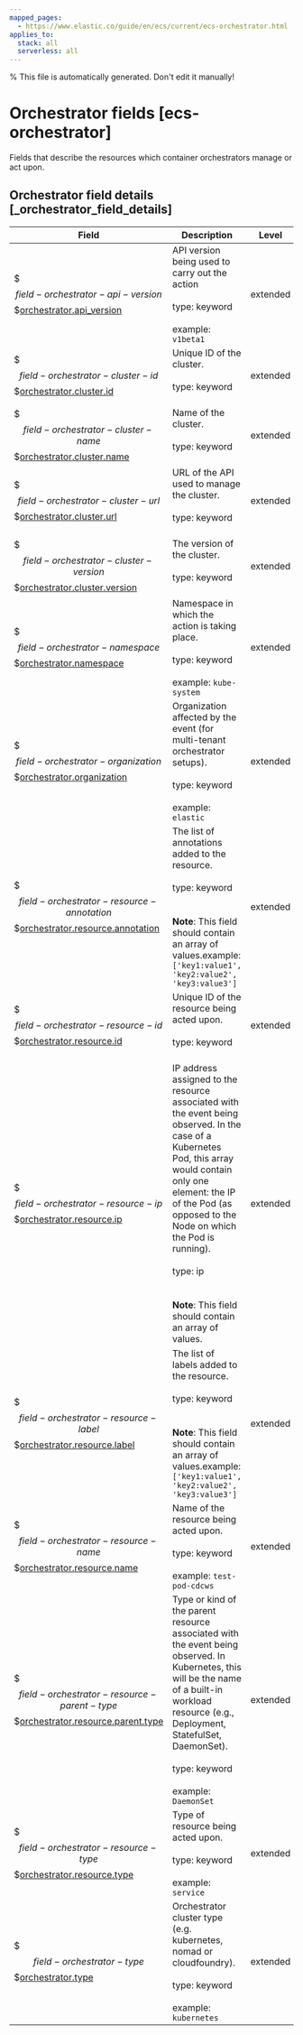 ```yaml
---
mapped_pages:
  - https://www.elastic.co/guide/en/ecs/current/ecs-orchestrator.html
applies_to:
  stack: all
  serverless: all
---
```


% This file is automatically generated. Don't edit it manually!

# Orchestrator fields [ecs-orchestrator]

Fields that describe the resources which container orchestrators manage or act upon.

## Orchestrator field details [_orchestrator_field_details]

| Field | Description | Level |
| --- | --- | --- |
| $$$field-orchestrator-api-version$$$[orchestrator.api_version](#field-orchestrator-api-version) |API version being used to carry out the action<br><br>type: keyword<br><br>example: `v1beta1`<br>| extended |
| $$$field-orchestrator-cluster-id$$$[orchestrator.cluster.id](#field-orchestrator-cluster-id) |Unique ID of the cluster.<br><br>type: keyword<br><br>| extended |
| $$$field-orchestrator-cluster-name$$$[orchestrator.cluster.name](#field-orchestrator-cluster-name) |Name of the cluster.<br><br>type: keyword<br><br>| extended |
| $$$field-orchestrator-cluster-url$$$[orchestrator.cluster.url](#field-orchestrator-cluster-url) |URL of the API used to manage the cluster.<br><br>type: keyword<br><br>| extended |
| $$$field-orchestrator-cluster-version$$$[orchestrator.cluster.version](#field-orchestrator-cluster-version) |The version of the cluster.<br><br>type: keyword<br><br>| extended |
| $$$field-orchestrator-namespace$$$[orchestrator.namespace](#field-orchestrator-namespace) |Namespace in which the action is taking place.<br><br>type: keyword<br><br>example: `kube-system`<br>| extended |
| $$$field-orchestrator-organization$$$[orchestrator.organization](#field-orchestrator-organization) |Organization affected by the event (for multi-tenant orchestrator setups).<br><br>type: keyword<br><br>example: `elastic`<br>| extended |
| $$$field-orchestrator-resource-annotation$$$[orchestrator.resource.annotation](#field-orchestrator-resource-annotation) |The list of annotations added to the resource.<br><br>type: keyword<br><br><br>**Note**: This field should contain an array of values.example: `['key1:value1', 'key2:value2', 'key3:value3']`<br>| extended |
| $$$field-orchestrator-resource-id$$$[orchestrator.resource.id](#field-orchestrator-resource-id) |Unique ID of the resource being acted upon.<br><br>type: keyword<br><br>| extended |
| $$$field-orchestrator-resource-ip$$$[orchestrator.resource.ip](#field-orchestrator-resource-ip) |IP address assigned to the resource associated with the event being observed. In the case of a Kubernetes Pod, this array would contain only one element: the IP of the Pod (as opposed to the Node on which the Pod is running).<br><br>type: ip<br><br><br>**Note**: This field should contain an array of values.| extended |
| $$$field-orchestrator-resource-label$$$[orchestrator.resource.label](#field-orchestrator-resource-label) |The list of labels added to the resource.<br><br>type: keyword<br><br><br>**Note**: This field should contain an array of values.example: `['key1:value1', 'key2:value2', 'key3:value3']`<br>| extended |
| $$$field-orchestrator-resource-name$$$[orchestrator.resource.name](#field-orchestrator-resource-name) |Name of the resource being acted upon.<br><br>type: keyword<br><br>example: `test-pod-cdcws`<br>| extended |
| $$$field-orchestrator-resource-parent-type$$$[orchestrator.resource.parent.type](#field-orchestrator-resource-parent-type) |Type or kind of the parent resource associated with the event being observed. In Kubernetes, this will be the name of a built-in workload resource (e.g., Deployment, StatefulSet, DaemonSet).<br><br>type: keyword<br><br>example: `DaemonSet`<br>| extended |
| $$$field-orchestrator-resource-type$$$[orchestrator.resource.type](#field-orchestrator-resource-type) |Type of resource being acted upon.<br><br>type: keyword<br><br>example: `service`<br>| extended |
| $$$field-orchestrator-type$$$[orchestrator.type](#field-orchestrator-type) |Orchestrator cluster type (e.g. kubernetes, nomad or cloudfoundry).<br><br>type: keyword<br><br>example: `kubernetes`<br>| extended |


